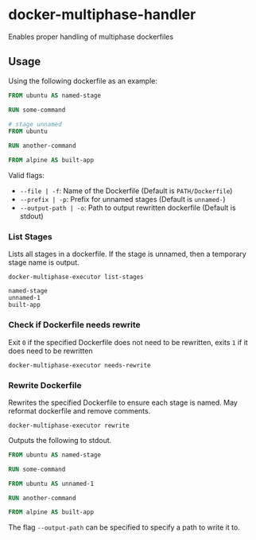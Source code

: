 # docker-multiphase-handler

Enables proper handling of multiphase dockerfiles

## Usage

Using the following dockerfile as an example:

```Dockerfile
FROM ubuntu AS named-stage

RUN some-command

# stage unnamed
FROM ubuntu

RUN another-command

FROM alpine AS built-app
```

Valid flags:

- `--file | -f`: Name of the Dockerfile (Default is `PATH/Dockerfile`)
- `--prefix | -p`: Prefix for unnamed stages (Default is `unnamed-`)
- `--output-path | -o`: Path to output rewritten dockerfile (Default is stdout)


### List Stages

Lists all stages in a dockerfile. If the stage is unnamed, then a temporary stage name is output.

```shell
docker-multiphase-executor list-stages
```

```
named-stage
unnamed-1
built-app
```

### Check if Dockerfile needs rewrite

Exit `0` if the specified Dockerfile does not need to be rewritten, exits `1` if it does need to be rewritten

```shell
docker-multiphase-executor needs-rewrite
```

### Rewrite Dockerfile

Rewrites the specified Dockerfile to ensure each stage is named. May reformat dockerfile and remove comments.

```shell
docker-multiphase-executor rewrite
```

Outputs the following to stdout.

```Dockerfile
FROM ubuntu AS named-stage

RUN some-command

FROM ubuntu AS unnamed-1

RUN another-command

FROM alpine AS built-app
```

The flag `--output-path` can be specified to specify a path to write it to.
